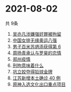 # 2021-08-02
  共 9条

  <!-- BEGIN -->
  <!-- 最后更新时间:Mon Aug 02 2021 04:13:09 GMT+0000 (Coordinated Universal Time) -->
  1. [吴亦凡涉嫌强奸罪被拘留](https://www.zhihu.com/search?q=吴亦凡)
1. [中国女排无缘奥运八强](https://www.zhihu.com/search?q=中国女排)
1. [男子百米苏炳添获得第 6](https://www.zhihu.com/search?q=苏炳添)
1. [周扬青承认与罗昊的恋情](https://www.zhihu.com/search?q=周扬青)
1. [郑州疫情](https://www.zhihu.com/search?q=郑州)
1. [刑拘意味着什么](https://www.zhihu.com/search?q=刑拘意味着什么)
1. [巩立姣夺得铅球金牌 ](https://www.zhihu.com/search?q=铅球金牌)
1. [江苏新增本土确诊 40 例](https://www.zhihu.com/search?q=江苏疫情)
1. [原神入选文化出口重点项目](https://www.zhihu.com/search?q=原神)
  <!-- END -->
  